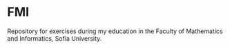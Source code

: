 # FMI
 
Repository for exercises during my education in the Faculty of Mathematics and Informatics, Sofia University.
